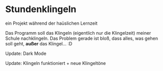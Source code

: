 # Stundenklingeln
ein Projekt während der haüslichen Lernzeit

Das Programm soll das Klingeln (eigentlich nur die Klingelzeit) meiner Schule nachklingeln. Das Problem gerade ist bloß, dass alles, was gehen soll geht, **außer** das Klingel...
:D

Update: Dark Mode

Update: Klingeln funktioniert + neue Klingeltöne
